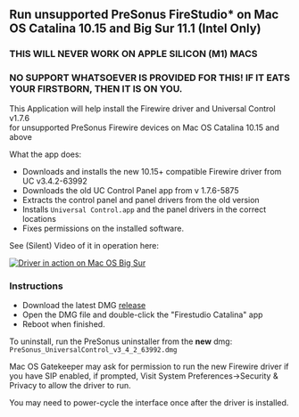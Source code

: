 ## Run unsupported PreSonus FireStudio* on Mac OS Catalina 10.15 and Big Sur 11.1 (Intel Only)

### THIS WILL NEVER WORK ON APPLE SILICON (M1) MACS

### NO SUPPORT WHATSOEVER IS PROVIDED FOR THIS! IF IT EATS YOUR FIRSTBORN, THEN IT IS ON YOU.

This Application will help install the Firewire driver and Universal Control v1.7.6  
for unsupported PreSonus Firewire devices on Mac OS Catalina 10.15 and above 

What the app does:
* Downloads and installs the new 10.15+ compatible Firewire driver from UC v3.4.2-63992
* Downloads the old UC Control Panel app from v 1.7.6-5875
* Extracts the control panel and panel drivers from the old version
* Installs `Universal Control.app` and the panel drivers in the correct locations
* Fixes permissions on the installed software.

See (Silent) Video of it in operation here:  


[![Driver in action on Mac OS Big Sur](https://img.youtube.com/vi/GeoG24QyTWg/0.jpg)](https://www.youtube.com/watch?v=GeoG24QyTWg)

### Instructions
* Download the latest DMG [release](https://github.com/colin-campbell/firestudio-catalina/releases/latest)
* Open the DMG file and double-click the "Firestudio Catalina" app
* Reboot when finished.

To uninstall, run the PreSonus uninstaller from the **new** dmg:  
 `PreSonus_UniversalControl_v3_4_2_63992.dmg`

Mac OS Gatekeeper may ask for permission to run the new Firewire driver if you have SIP enabled, if prompted, Visit System Preferences->Security & Privacy to allow the driver to run.  

You may need to power-cycle the interface once after the driver is installed. 



